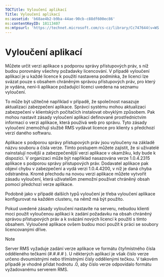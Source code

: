 ```yaml
---
TOCTitle: Vyloučení aplikací
Title: Vyloučení aplikací
ms:assetid: 'b68ae4b2-b9ba-44ae-90cb-c88df600ec86'
ms:contentKeyID: 18113407
ms:mtpsurl: 'https://technet.microsoft.com/cs-cz/library/Cc747644(v=WS.10)'
---
```


Vyloučení aplikací
==================

Můžete určit verzi aplikace s podporou správy přístupových práv, s níž budou porovnány všechny požadavky licencování. V případě vyloučení aplikací je u každé licence k použití nastavena podmínka, že licenci lze svázat pouze s obsahem chráněným správou přístupových práv, pro který je vydána, není-li aplikace požadující licenci uvedena na seznamu vyloučení.

To může být užitečné například v případě, že společnost nasazuje aktualizaci zabezpečení aplikace. Správci systému mohou aktualizaci zabezpečení v klientských počítačích instalovat obvyklým způsobem. Pak mohou nastavit zásady vyloučení aplikací definované prostřednictvím informací o verzi aplikace, která používá web pro správu. Tyto zásady vyloučení znemožňují službě RMS vydávat licence pro klienty s předchozí verzí daného softwaru.

Aplikace s podporou správy přístupových práv jsou vyloučeny na základě názvu souboru a čísla verze. Tímto postupem můžete zajistit, že si uživatelé nainstalují novější a zabezpečenější verzi aplikace v okamžiku, kdy bude k dispozici. V organizaci může být například nasazována verze 1.0.4.2315 aplikace s podporou správy přístupových práv. Dodavatel aplikace pak objeví chybu v zabezpečení a vydá verzi 1.0.4.4200, v níž je daná chyba odstraněna. Kromě přechodu na novou verzi aplikace můžete vytvořit zásadu vyloučení, která uživatelům znemožní používat chráněný obsah pomocí předchozí verze aplikace.

Podobně jako v případě dalších typů vyloučení je třeba vyloučení aplikace konfigurovat na každém clusteru, na němž má být použito.

Pokud uvedené zásady vyloučení nastavíte na serveru, nebudou klienti moci použít vyloučenou aplikaci k zadání požadavku na obsah chráněný správou přístupových práv a k svázání nových licencí k použití s tímto obsahem. Vyloučené aplikace ovšem budou moci použít k práci se soubory licencovanými dříve.

> [!NOTE]
> Server RMS vyžaduje zadání verze aplikace ve formátu čtyřmístného čísla odděleného tečkami (\#.\#.\#.\# ). U některých aplikací je však číslo verze určeno dvoumístnými nebo třímístnými čísly oddělenými tečkou. V takovém případě je vhodné přidat hodnotu .0, aby číslo verze odpovídalo formátu vyžadovanému serverem RMS. 
